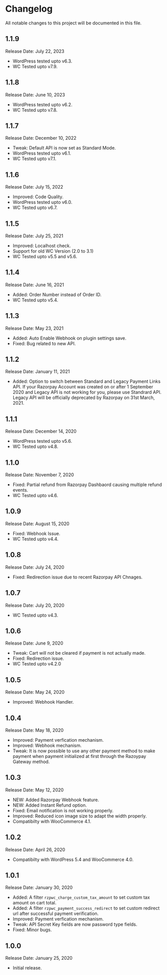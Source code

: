 # Changelog
All notable changes to this project will be documented in this file.

## 1.1.9
Release Date: July 22, 2023

* WordPress tested upto v6.3.
* WC Tested upto v7.9.

## 1.1.8
Release Date: June 10, 2023

* WordPress tested upto v6.2.
* WC Tested upto v7.8.

## 1.1.7
Release Date: December 10, 2022

* Tweak: Default API is now set as Standard Mode.
* WordPress tested upto v6.1.
* WC Tested upto v7.1.

## 1.1.6
Release Date: July 15, 2022

* Improved: Code Quality.
* WordPress tested upto v6.0.
* WC Tested upto v6.7.

## 1.1.5
Release Date: July 25, 2021

* Improved: Localhost check.
* Support for old WC Version (2.0 to 3.1)
* WC Tested upto v5.5 and v5.6.

## 1.1.4
Release Date: June 16, 2021

* Added: Order Number instead of Order ID.
* WC Tested upto v5.4.

## 1.1.3
Release Date: May 23, 2021

* Added: Auto Enable Webhook on plugin settings save.
* Fixed: Bug related to new API.

## 1.1.2
Release Date: January 11, 2021

* Added: Option to switch between Standard and Legacy Payment Links API. If your Razorpay Account was created on or after 1 September 2020 and Legacy API is not working for you, please use Standrard API. Legacy API will be officially deprecated by Razorpay on 31st March, 2021.

## 1.1.1
Release Date: December 14, 2020

* WordPress tested upto v5.6.
* WC Tested upto v4.8.

## 1.1.0
Release Date: November 7, 2020

* Fixed: Partial refund from Razorpay Dashbaord causing multiple refund events.
* WC Tested upto v4.6.

## 1.0.9
Release Date: August 15, 2020

* Fixed: Webhook Issue.
* WC Tested upto v4.4.

## 1.0.8
Release Date: July 24, 2020

* Fixed: Redirection issue due to recent Razorpay API Chnages.

## 1.0.7
Release Date: July 20, 2020

* WC Tested upto v4.3.

## 1.0.6
Release Date: June 9, 2020

* Tweak: Cart will not be cleared if payment is not actually made.
* Fixed: Redirection issue.
* WC Tested upto v4.2.0

## 1.0.5
Release Date: May 24, 2020

* Improved: Webhook Handler.

## 1.0.4
Release Date: May 18, 2020

* Improved: Payment verfication mechanism.
* Improved: Webhook mechanism.
* Tweak: It is now possible to use any other payment method to make payment when payment initialized at first through the Razoypay Gateway method.

## 1.0.3
Release Date: May 12, 2020

* NEW: Added Razorpay Webhook feature.
* NEW: Added Instant Refund option.
* Fixed: Email notification is not working properly.
* Improved: Reduced icon image size to adapt the width properly.
* Compatibilty with WooCommerce 4.1.

## 1.0.2
Release Date: April 26, 2020

* Compatibilty with WordPress 5.4 and WooCommerce 4.0.

## 1.0.1
Release Date: January 30, 2020

* Added: A filter `rzpwc_charge_custom_tax_amount` to set custom tax amount on cart total.
* Added: A filter `rzpwc_payment_success_redirect` to set custom redirect url after successful payment verification.
* Improved: Payment verfication mechanism.
* Tweak: API Secret Key fields are now password type fields.
* Fixed: Minor bugs.

## 1.0.0
Release Date: January 25, 2020

* Initial release.